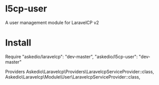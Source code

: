 # l5cp-user
A user management module for LaravelCP v2

# Install

Require
     "askedio/laravelcp": "dev-master",
     "askedio/l5cp-user": "dev-master"


Providers
     Askedio\Laravelcp\Providers\LaravelcpServiceProvider::class,
     Askedio\Laravelcp\Module\User\LaravelcpServiceProvider::class,
     
